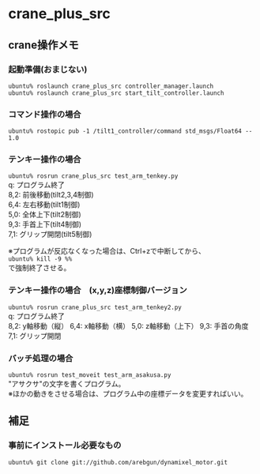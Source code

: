 # crane_plus_src
  
## crane操作メモ
  
### 起動準備(おまじない)
`ubuntu% roslaunch crane_plus_src controller_manager.launch`  
`ubuntu% roslaunch crane_plus_src start_tilt_controller.launch`  
  
  
### コマンド操作の場合
`ubuntu% rostopic pub -1 /tilt1_controller/command std_msgs/Float64 -- 1.0`  
  
  
### テンキー操作の場合　
`ubuntu% rosrun crane_plus_src test_arm_tenkey.py`  
  q: プログラム終了  
  8,2: 前後移動(tilt2,3,4制御)  
  6,4: 左右移動(tilt1制御)  
  5,0: 全体上下(tilt2制御)  
  9,3: 手首上下(tilt4制御)  
  7,1: グリップ開閉(tilt5制御)  
  
※プログラムが反応なくなった場合は、Ctrl+zで中断してから、  
  `ubuntu% kill -9 %%`  
  で強制終了させる。  
  

### テンキー操作の場合　(x,y,z)座標制御バージョン
`ubuntu% rosrun crane_plus_src test_arm_tenkey2.py`  
  q: プログラム終了  
  8,2: y軸移動（縦）
  6,4: x軸移動（横）
  5,0: z軸移動（上下）
  9,3: 手首の角度
  7,1: グリップ開閉
  
  
### バッチ処理の場合
`ubuntu% rosrun test_moveit test_arm_asakusa.py`  
"アサクサ"の文字を書くプログラム。  
※ほかの動きをさせる場合は、プログラム中の座標データを変更すればいい。  
  
  
## 補足
### 事前にインストール必要なもの
`ubuntu% git clone git://github.com/arebgun/dynamixel_motor.git`  
